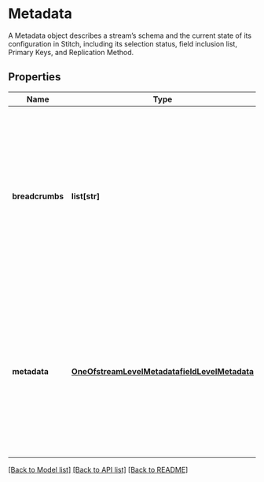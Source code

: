 # Metadata

A Metadata object describes a stream’s schema and the current state of its configuration in Stitch, including its selection status, field inclusion list, Primary Keys, and Replication Method. 
## Properties
Name | Type | Description | Notes
------------ | ------------- | ------------- | -------------
**breadcrumbs** | **list[str]** | An array of strings describing a path into the schema. For example: A value of [] refers to the entire schema, or stream A value of [\&quot;properties\&quot;, \&quot;&lt;FIELD_NAME&gt;\&quot;] refers to the properties.&lt;FIELD_NAME&gt; portion of the schema. For example: [\&quot;properties\&quot;, \&quot;id\&quot;] would refer to a field named &#x60;id&#x60;  | [optional] 
**metadata** | [**OneOfstreamLevelMetadatafieldLevelMetadata**](OneOfstreamLevelMetadatafieldLevelMetadata.md) | An object containing metadata associated with the breadcrumb. The type of metadata object depends on the breadcrumb: For the entire schema (breadcrumb: []), this will be a Stream-level Metadata object. For an individual field (breadcrumb: [\&quot;properties\&quot;, \&quot;&lt;FIELD_NAME&gt;\&quot;]), this will be a Field-level Metadata object  | [optional] 

[[Back to Model list]](../README.md#documentation-for-models) [[Back to API list]](../README.md#documentation-for-api-endpoints) [[Back to README]](../README.md)


